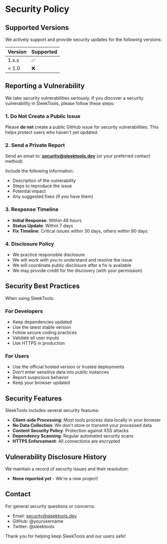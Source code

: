 # Security Policy

## Supported Versions

We actively support and provide security updates for the following versions:

| Version | Supported          |
| ------- | ------------------ |
| 1.x.x   | :white_check_mark: |
| < 1.0   | :x:                |

## Reporting a Vulnerability

We take security vulnerabilities seriously. If you discover a security vulnerability in SleekTools, please follow these steps:

### 1. Do Not Create a Public Issue

Please **do not** create a public GitHub issue for security vulnerabilities. This helps protect users who haven't yet updated.

### 2. Send a Private Report

Send an email to: **security@sleektools.dev** (or your preferred contact method)

Include the following information:

- Description of the vulnerability
- Steps to reproduce the issue
- Potential impact
- Any suggested fixes (if you have them)

### 3. Response Timeline

- **Initial Response**: Within 48 hours
- **Status Update**: Within 7 days
- **Fix Timeline**: Critical issues within 30 days, others within 90 days

### 4. Disclosure Policy

- We practice responsible disclosure
- We will work with you to understand and resolve the issue
- We will coordinate public disclosure after a fix is available
- We may provide credit for the discovery (with your permission)

## Security Best Practices

When using SleekTools:

### For Developers

- Keep dependencies updated
- Use the latest stable version
- Follow secure coding practices
- Validate all user inputs
- Use HTTPS in production

### For Users

- Use the official hosted version or trusted deployments
- Don't enter sensitive data into public instances
- Report suspicious behavior
- Keep your browser updated

## Security Features

SleekTools includes several security features:

- **Client-side Processing**: Most tools process data locally in your browser
- **No Data Collection**: We don't store or transmit your processed data
- **Content Security Policy**: Protection against XSS attacks
- **Dependency Scanning**: Regular automated security scans
- **HTTPS Enforcement**: All connections are encrypted

## Vulnerability Disclosure History

We maintain a record of security issues and their resolution:

- **None reported yet** - We're a new project!

## Contact

For general security questions or concerns:

- Email: security@sleektools.dev
- GitHub: @yourusername
- Twitter: @sleektools

Thank you for helping keep SleekTools and our users safe!
